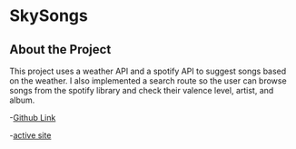 # SkySongs

## About the Project

This project uses a weather API and a spotify API to suggest songs based on the weather. I also implemented a search route so the user can browse songs from the spotify library and check their valence level, artist, and album.

-[Github Link](https://github.com/JosiahWolff/SkySongs-frontend)

-[active site](https://josiahwolff.github.io)
